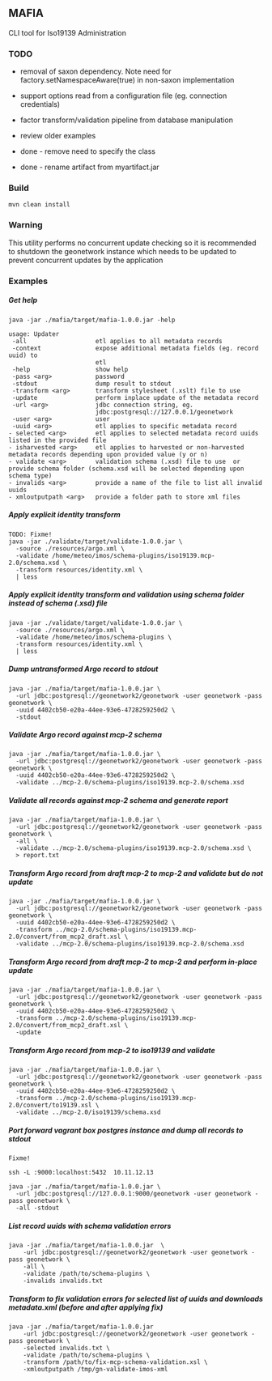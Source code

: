 
## MAFIA

CLI tool for Iso19139 Administration


### TODO
- removal of saxon dependency.
    Note need for factory.setNamespaceAware(true) in non-saxon implementation

- support options read from a configuration file (eg. connection credentials)
- factor transform/validation pipeline from database manipulation
- review older examples
- done - remove need to specify the class
- done - rename artifact from myartifact.jar

### Build
    mvn clean install

### Warning

This utility performs no concurrent update checking so it is recommended to 
shutdown the geonetwork instance which needs to be updated to prevent
concurrent updates by the application


### Examples



##### Get help
```
java -jar ./mafia/target/mafia-1.0.0.jar -help

usage: Updater
 -all                   etl applies to all metadata records
 -context               expose additional metadata fields (eg. record uuid) to
                        etl
 -help                  show help
 -pass <arg>            password
 -stdout                dump result to stdout
 -transform <arg>       transform stylesheet (.xslt) file to use
 -update                perform inplace update of the metadata record
 -url <arg>             jdbc connection string, eg.
                        jdbc:postgresql://127.0.0.1/geonetwork
 -user <arg>            user
 -uuid <arg>            etl applies to specific metadata record
- selected <arg>        etl applies to selected metadata record uuids listed in the provided file
- isharvested <arg>     etl applies to harvested or non-harvested metadata records depending upon provided value (y or n)
- validate <arg>        validation schema (.xsd) file to use  or provide schema folder (schema.xsd will be selected depending upon schema type)
- invalids <arg>        provide a name of the file to list all invalid uuids
- xmloutputpath <arg>   provide a folder path to store xml files

```

##### Apply explicit identity transform
```
TODO: Fixme!
java -jar ./validate/target/validate-1.0.0.jar \
  -source ./resources/argo.xml \
  -validate /home/meteo/imos/schema-plugins/iso19139.mcp-2.0/schema.xsd \
  -transform resources/identity.xml \
  | less
```

##### Apply explicit identity transform and validation using schema folder instead of schema (.xsd) file
```
java -jar ./validate/target/validate-1.0.0.jar \
  -source ./resources/argo.xml \
  -validate /home/meteo/imos/schema-plugins \
  -transform resources/identity.xml \
  | less
```


##### Dump untransformed Argo record to stdout
```
java -jar ./mafia/target/mafia-1.0.0.jar \
  -url jdbc:postgresql://geonetwork2/geonetwork -user geonetwork -pass geonetwork \
  -uuid 4402cb50-e20a-44ee-93e6-4728259250d2 \
  -stdout
```

##### Validate Argo record against mcp-2 schema
```
java -jar ./mafia/target/mafia-1.0.0.jar \
  -url jdbc:postgresql://geonetwork2/geonetwork -user geonetwork -pass geonetwork \
  -uuid 4402cb50-e20a-44ee-93e6-4728259250d2 \
  -validate ../mcp-2.0/schema-plugins/iso19139.mcp-2.0/schema.xsd
```

##### Validate all records against mcp-2 schema and generate report
```
java -jar ./mafia/target/mafia-1.0.0.jar \
  -url jdbc:postgresql://geonetwork2/geonetwork -user geonetwork -pass geonetwork \
  -all \
  -validate ../mcp-2.0/schema-plugins/iso19139.mcp-2.0/schema.xsd \
  > report.txt
```


##### Transform Argo record from draft mcp-2 to mcp-2 and validate but do not update
```
java -jar ./mafia/target/mafia-1.0.0.jar \
  -url jdbc:postgresql://geonetwork2/geonetwork -user geonetwork -pass geonetwork \
  -uuid 4402cb50-e20a-44ee-93e6-4728259250d2 \
  -transform ../mcp-2.0/schema-plugins/iso19139.mcp-2.0/convert/from_mcp2_draft.xsl \
  -validate ../mcp-2.0/schema-plugins/iso19139.mcp-2.0/schema.xsd
```


##### Transform Argo record from draft mcp-2 to mcp-2 and perform in-place update
```
java -jar ./mafia/target/mafia-1.0.0.jar \
  -url jdbc:postgresql://geonetwork2/geonetwork -user geonetwork -pass geonetwork \
  -uuid 4402cb50-e20a-44ee-93e6-4728259250d2 \
  -transform ../mcp-2.0/schema-plugins/iso19139.mcp-2.0/convert/from_mcp2_draft.xsl \
  -update
```

##### Transform Argo record from mcp-2 to iso19139 and validate
```
java -jar ./mafia/target/mafia-1.0.0.jar \
  -url jdbc:postgresql://geonetwork2/geonetwork -user geonetwork -pass geonetwork \
  -uuid 4402cb50-e20a-44ee-93e6-4728259250d2 \
  -transform ../mcp-2.0/schema-plugins/iso19139.mcp-2.0/convert/to19139.xsl \
  -validate ../mcp-2.0/iso19139/schema.xsd
```


##### Port forward vagrant box postgres instance and dump all records to stdout
```
Fixme!

ssh -L :9000:localhost:5432  10.11.12.13

java -jar ./mafia/target/mafia-1.0.0.jar \
  -url jdbc:postgresql://127.0.0.1:9000/geonetwork -user geonetwork -pass geonetwork \
  -all -stdout
```

##### List record uuids with schema validation errors
```
java -jar ./mafia/target/mafia-1.0.0.jar  \ 
    -url jdbc:postgresql://geonetwork2/geonetwork -user geonetwork -pass geonetwork \
    -all \
    -validate /path/to/schema-plugins \
    -invalids invalids.txt 
```

##### Transform to fix validation errors for selected list of uuids and downloads metadata.xml (before and after applying fix)
```
java -jar ./mafia/target/mafia-1.0.0.jar 
    -url jdbc:postgresql://geonetwork2/geonetwork -user geonetwork -pass geonetwork \
    -selected invalids.txt \
    -validate /path/to/schema-plugins \
    -transform /path/to/fix-mcp-schema-validation.xsl \
    -xmloutputpath /tmp/gn-validate-imos-xml 
```